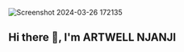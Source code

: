 ![Screenshot 2024-03-26 172135](https://github.com/ArtieNjanji/ArtieNjanji/assets/79047710/84b9bebb-271b-46ed-b429-2d7ee4a0ab93)
##                       Hi there 👋, I'm ARTWELL NJANJI

<!--
**ArtieNjanji/ArtieNjanji** is a ✨ _special_ ✨ repository because its `README.md` (this file) appears on your GitHub profile.

Here are some ideas to get you started:

- 🔭 I’m currently working on ...
- 🌱 I’m currently learning ...
- 👯 I’m looking to collaborate on ...
- 🤔 I’m looking for help with ...
- 💬 Ask me about ...
- 📫 How to reach me: ...
- 😄 Pronouns: ...
- ⚡ Fun fact: ...
-->
